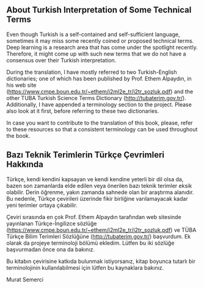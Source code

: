 ## About Turkish Interpretation of Some Technical Terms

Even though Turkish is a self-contained and self-sufficient language, sometimes it may miss some recently coined or proposed technical terms. Deep learning is a research area that has come under the spotlight recently. Therefore, it might come up with such new terms that we do not have a consensus over their Turkish interpretation.

During the translation, I have mostly referred to two Turkish-English dictionaries; one of which has been published by Prof. Ethem Alpaydın, in his web site (https://www.cmpe.boun.edu.tr/~ethem/i2ml2e_tr/i2tr_sozluk.pdf) and the other TUBA Turkish Science Terms Dictionary (http://tubaterim.gov.tr/). Additionally, I have appended a terminology section to the project. Please also look at it first, before referring to these two dictionaries.

In case you want to contribute to the translation of this book, please, refer to these resources so that a consistent terminology can be used throughout the book.


## Bazı Teknik Terimlerin Türkçe Çevrimleri Hakkında

Türkçe, kendi kendini kapsayan ve kendi kendine yeterli bir dil olsa da, bazen son zamanlarda elde edilen veya önerilen bazı teknik terimler eksik olabilir. Derin öğrenme, yakın zamanda sahnede olan bir araştırma alanıdır. Bu nedenle, Türkçe çevirileri üzerinde fikir birliğine varılamayacak kadar yeni terimler ortaya çıkabilir.

Çeviri sırasında en çok Prof. Ethem Alpaydın tarafından web sitesinde yayınlanan Türkçe-İngilizce sözlüğe (https://www.cmpe.boun.edu.tr/~ethem/i2ml2e_tr/i2tr_sozluk.pdf) ve TÜBA Türkçe Bilim Terimleri Sözlüğüne (http://tubaterim.gov.tr/) başvurdum. Ek olarak da projeye terminoloji bölümü ekledim. Lütfen bu iki sözlüğe başvurmadan önce ona da bakınız.

Bu kitabın çevirisine katkıda bulunmak istiyorsanız, kitap boyunca tutarlı bir terminolojinin kullanılabilmesi için lütfen bu kaynaklara bakınız.

Murat Semerci

